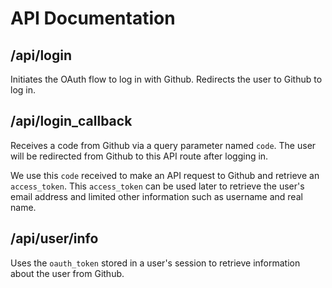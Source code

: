 # API Documentation

## /api/login
Initiates the OAuth flow to log in with Github. Redirects the user to Github to log in.

## /api/login\_callback
Receives a code from Github via a query parameter named `code`. The user will be redirected from Github to this API route after logging in. 

We use this `code` received to make an API request to Github and retrieve an `access_token`. This `access_token` can be used later to retrieve the user's email address and limited other information such as username and real name.

## /api/user/info
Uses the `oauth_token` stored in a user's session to retrieve information about the user from Github.
